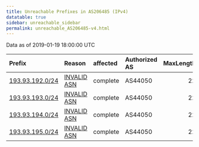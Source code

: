 ```yaml
---
title: Unreachable Prefixes in AS206485 (IPv4)
datatable: true
sidebar: unreachable_sidebar
permalink: unreachable_AS206485-v4.html
---
```


Data as of 2019-01-19 18:00:00 UTC


<div class="datatable-begin"></div>

| Prefix                                                   | Reason                                                                                                  | affected   | Authorized AS   |   MaxLength | Anchor                                         |   unreachable /24s |
|:---------------------------------------------------------|:--------------------------------------------------------------------------------------------------------|:-----------|:----------------|------------:|:-----------------------------------------------|-------------------:|
| [193.93.192.0/24](https://stat.ripe.net/193.93.192.0/24) | [INVALID ASN](https://rpki-validator.ripe.net/announcement-preview?asn=AS206485&prefix=193.93.192.0/24) | complete   | AS44050         |          22 | [RIPE](unreachable_RIPE_NCC_RPKI_Root-v4.html) |                  1 |
| [193.93.193.0/24](https://stat.ripe.net/193.93.193.0/24) | [INVALID ASN](https://rpki-validator.ripe.net/announcement-preview?asn=AS206485&prefix=193.93.193.0/24) | complete   | AS44050         |          22 | [RIPE](unreachable_RIPE_NCC_RPKI_Root-v4.html) |                  1 |
| [193.93.194.0/24](https://stat.ripe.net/193.93.194.0/24) | [INVALID ASN](https://rpki-validator.ripe.net/announcement-preview?asn=AS206485&prefix=193.93.194.0/24) | complete   | AS44050         |          22 | [RIPE](unreachable_RIPE_NCC_RPKI_Root-v4.html) |                  1 |
| [193.93.195.0/24](https://stat.ripe.net/193.93.195.0/24) | [INVALID ASN](https://rpki-validator.ripe.net/announcement-preview?asn=AS206485&prefix=193.93.195.0/24) | complete   | AS44050         |          22 | [RIPE](unreachable_RIPE_NCC_RPKI_Root-v4.html) |                  1 |

<div class="datatable-end"></div>